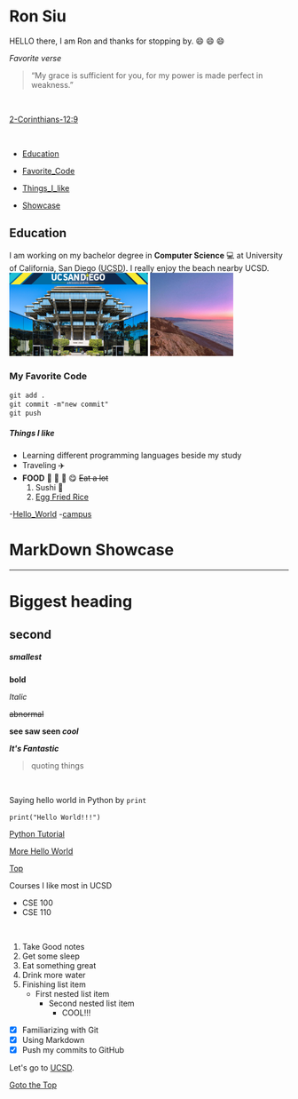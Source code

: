 # Ron Siu
HELLO there, I am Ron and thanks for stopping by. :smile: :smile: :smile:

*Favorite verse*
>“My grace is sufficient for you, for my power is made perfect in weakness.” 
<br/>

[2-Corinthians-12:9](https://www.biblegateway.com/passage/?search=2%20Corinthians%2012%3A9&version=NIV)

<br/>

- [Education](#education)

- [Favorite_Code](#my-favorite-code)

- [Things_I_like](#things-i-like)
  
- [Showcase](#markdown-showcase)

## Education
I am working on my bachelor degree in **Computer Science** :computer: 
at University of California, San Diego ([UCSD](https://ucsd.edu/)). 
I really enjoy the beach nearby UCSD. 
<br/>
<img src="./images/UCSD.png" width="250px" height="150px">
<img src="./images/LaJolla.jpg" width="150px" height="150px">

### My Favorite Code
```
git add .
git commit -m"new commit"
git push
```

##### Things I like 
- Learning different programming languages beside my study
- Traveling  :airplane:
- **FOOD** :rice: :curry: :bento: :yum: ~~Eat a lot~~
  1. Sushi :sushi:
  2. [Egg Fried Rice](https://www.youtube.com/watch?v=FrUfwpaNNIM) 

-[Hello_World](./HelloWorld.md)
  -[campus](./images/campus-timeline.jpg)

# MarkDown Showcase
<hr/>

# Biggest heading
## second
##### smallest

**bold**

*Italic*

~~abnormal~~

**see saw seen _cool_**

***It's Fantastic***

> quoting things
<br/>

Saying hello world in Python by `print`
```
print("Hello World!!!")
```
[Python Tutorial](https://www.w3schools.com/python/default.asp)

[More Hello World](./HelloWorld.md)

[Top](#ron-siu)

Courses I like most in UCSD
- CSE 100
- CSE 110
<br/>


1. Take Good notes
2. Get some sleep
3. Eat something great
4. Drink more water
5. Finishing list item
     - First nested list item
       - Second nested list item
         - COOL!!!

- [x] Familiarizing with Git
- [x] Using Markdown
- [x] Push my commits to GitHub

Let's go to [UCSD](https://ucsd.edu/). 


[Goto the Top](#ron-siu)
